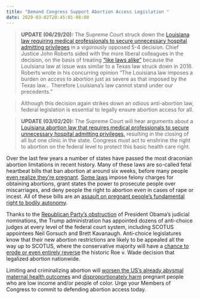 ```yaml
---
title: "Demand Congress Support Abortion Access Legislation "
date: 2020-03-02T20:45:01-08:00
---
```

>**UPDATE (06/29/20):** The Supreme Court struck down the [Louisiana law requiring medical professionals to secure unnecessary hospital admitting privileges](https://apnews.com/c9c6eee97277d6e8e71f568cde830e46) in a vigorously opposed 5-4 decision.  Chief Justice John Roberts sided with the more liberal colleagues in the decision, on the basis of treating [“like laws alike”](https://www.bloomberg.com/amp/news/articles/2020-06-29/u-s-supreme-court-strikes-down-louisiana-abortion-restrictions-kc0l2yvs?__twitter_impression=true) because the Louisiana law at issue was similar to a Texas law struck down in 2016.  Roberts wrote in his concurring opinion “The Louisiana law imposes a burden on access to abortion just as severe as that imposed by the Texas law... Therefore Louisiana’s law cannot stand under our precedents.”

>Although this decision again strikes down an odious anti-abortion law, federal legislation is essential to legally ensure abortion access for all. 

>**UPDATE (03/02/20):** The Supreme Court will hear arguments about a [Louisiana abortion law that requires medical professionals to secure unnecessary hospital admitting privileges,]( https://www.nytimes.com/2020/03/02/opinion/trumps-high-court-hears-its-first-abortion-case.html) resulting in the closing of all but one clinic in the state. Congress must act to enshrine the right to abortion on the federal level to protect this basic health care right. 

Over the last few years a number of states have passed the most draconian abortion limitations in recent history. Many of these laws are so-called fetal heartbeat bills that ban abortion at around six weeks, before many people [even realize they’re pregnant](https://americanpregnancy.org/week-by-week/4-weeks-pregnant/). [Some laws](https://www.theatlantic.com/politics/archive/2019/05/alabama-georgia-abortion-bills/589504/) impose felony charges for obtaining abortions, grant states the power to prosecute people over miscarriages, and deny people the right to abortion even in cases of rape or incest. All of these bills are an [assault on pregnant people’s fundamental right to bodily autonomy](https://www.un.org/en/development/desa/population/publications/pdf/policy/AbortionPoliciesReproductiveHealth.pdf). 

Thanks to the [Republican Party’s obstruction](https://www.rollcall.com/news/trumps-federal-judge-pace-matches-recent-presidents-big-twist) of President Obama’s judicial nominations, the Trump administration has appointed dozens of anti-choice judges at every level of the federal court system, including SCOTUS appointees Neil Gorsuch and Brett Kavanaugh. Anti-choice legislatures know that their new abortion restrictions are likely to be appealed all the way up to SCOTUS, where the conservative majority will have a [chance to erode or even entirely reverse](https://www.vox.com/2019/5/15/18623073/roe-wade-abortion-georgia-alabama-supreme-court) the historic Roe v. Wade decision that legalized abortion nationwide. 

Limiting and criminalizing abortion will [worsen the US’s already abysmal maternal health outcomes](https://www.americanprogress.org/issues/women/reports/2018/06/13/451891/limiting-abortion-access-contributes-poor-maternal-health-outcomes/) and [disproportionately harm](https://rewire.news/article/2019/02/06/restrictions-on-later-abortions-hurt-people-of-color-the-most/) pregnant people who are low income and/or people of color. Urge your Members of Congress to commit to defending abortion access today. 
